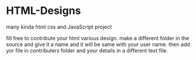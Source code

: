 # HTML-Designs
many kinda html css and JavaScript project

fill free to contribute your html various design.
make a different folder in the source and give it a name and it will be same with your user name. then add yor file in contributers  folder and your details in a different text file.
